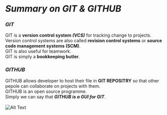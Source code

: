 # __*Summary on GIT & GITHUB*__
### **_GIT_**
GIT is a __version control system *(VCS)*__ for tracking change to projects.\
Version control systems are also called __revision control systems__ or __source code management systems (SCM)__.\
GIT is also useful for teamwork.\
GIT is simply a __bookkeeping butler__.
### **_GITHUB_**
GITHUB allows developer to host their file in __GIT REPOSITRY__ so that other pepole can collaborate on projects with them.\
GITHUB is an open source programme.\
Simply we can say that __*GITHUB is a GUI for GIT*__.\
\
![Alt Text](https://www.coredna.com/files/images/blogs/71/810/What-is-Git-Infographic.webp?w=831&h=3498&f=png)
